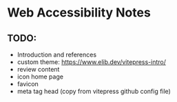 # Web Accessibility Notes

## TODO:
- Introduction and references
- custom theme: https://www.elib.dev/vitepress-intro/
- review content
- icon home page
- favicon
- meta tag head (copy from vitepress github config file)